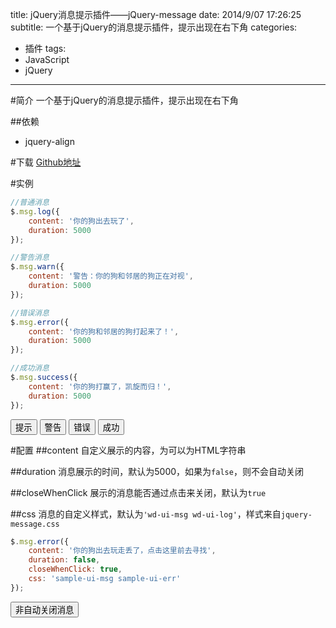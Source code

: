 title: jQuery消息提示插件——jQuery-message
date: 2014/9/07 17:26:25
subtitle: 一个基于jQuery的消息提示插件，提示出现在右下角
categories:
- 插件
tags:
- JavaScript
- jQuery
---

<escape>
<link rel="stylesheet" type="text/css" href="/css/widget/jquery-widget-min.css">
<link rel="stylesheet" type="text/css" href="/css/message/jquery-message-min.css">
<link rel="stylesheet" type="text/css" href="/css/message.css">

<script type="text/javascript" src="http://cdn.staticfile.org/jquery/2.1.1-rc2/jquery.js"></script>

<script type="text/javascript" src="/js/align/jquery-align-min.js"></script>
<script type="text/javascript" src="/js/message/jquery-message-min.js"></script>
</escape>

#简介
一个基于jQuery的消息提示插件，提示出现在右下角

##依赖
* jquery-align

#下载
[Github地址](https://github.com/LingyuCoder/jquery-message)

#实例
```javascript
//普通消息
$.msg.log({
    content: '你的狗出去玩了',
    duration: 5000
});

//警告消息
$.msg.warn({
    content: '警告：你的狗和邻居的狗正在对视',
    duration: 5000
});

//错误消息
$.msg.error({
    content: '你的狗和邻居的狗打起来了！',
    duration: 5000
});

//成功消息
$.msg.success({
    content: '你的狗打赢了，凯旋而归！',
    duration: 5000
});
```

<escape>
<button id="log" class="btn btn-open">提示</button>
<button id="warn" class="btn btn-open">警告</button>
<button id="error" class="btn btn-open">错误</button>
<button id="success" class="btn btn-open">成功</button>
<script type="text/javascript">
    $('#success').click(function(){
        $.msg.success({
            content: '你的狗打赢了，凯旋而归！',
            duration: 5000,
            closeWhenClick: true
        });
    });
    $('#error').click(function(){
        $.msg.error({
            content: '你的狗和邻居的狗打起来了！',
            duration: 5000,
            closeWhenClick: true
        });
    });
    $('#warn').click(function(){
        $.msg.warn({
            content: '警告：你的狗和邻居的狗正在对视',
            duration: 5000,
            closeWhenClick: true
        });
    });
    $('#log').click(function(){
        $.msg.log({
            content: '你的狗出去玩了',
            duration: 5000,
            closeWhenClick: true
        });
    });
</script>
</escape>

#配置
##content
自定义展示的内容，为可以为HTML字符串

##duration
消息展示的时间，默认为5000，如果为`false`，则不会自动关闭

##closeWhenClick
展示的消息能否通过点击来关闭，默认为`true`

##css
消息的自定义样式，默认为`'wd-ui-msg wd-ui-log'`，样式来自`jquery-message.css`

```javascript
$.msg.error({
    content: '你的狗出去玩走丢了，点击这里前去寻找',
    duration: false,
    closeWhenClick: true,
    css: 'sample-ui-msg sample-ui-err'
});
```

<escape>
<button id="noAutoCloseBtn" class="btn btn-open">非自动关闭消息</button>
<script type="text/javascript">
    $('#noAutoCloseBtn').click(function(){
        $.msg.error({
            content: '你的狗出去玩走丢了，点击这里前去寻找',
            duration: false,
            closeWhenClick: true,
            css: 'sample-ui-msg sample-ui-err'
        });
    });
</script>
</escape>





